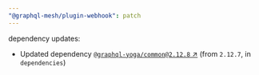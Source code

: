 ```yaml
---
"@graphql-mesh/plugin-webhook": patch
---
```


dependency updates:

- Updated dependency [`@graphql-yoga/common@2.12.8` ↗︎](https://www.npmjs.com/package/@graphql-yoga/common/v/2.12.8) (from `2.12.7`, in `dependencies`)
